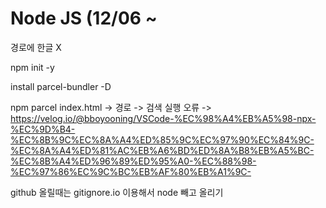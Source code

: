 # Node JS (12/06 ~

경로에 한글 X

npm init -y

install parcel-bundler -D

npm parcel index.html -> 경로 -> 검색
실행 오류 -> https://velog.io/@bboyooning/VSCode-%EC%98%A4%EB%A5%98-npx-%EC%9D%B4-%EC%8B%9C%EC%8A%A4%ED%85%9C%EC%97%90%EC%84%9C-%EC%8A%A4%ED%81%AC%EB%A6%BD%ED%8A%B8%EB%A5%BC-%EC%8B%A4%ED%96%89%ED%95%A0-%EC%88%98-%EC%97%86%EC%9C%BC%EB%AF%80%EB%A1%9C-


github 올릴때는 gitignore.io 이용해서 node 빼고 올리기

